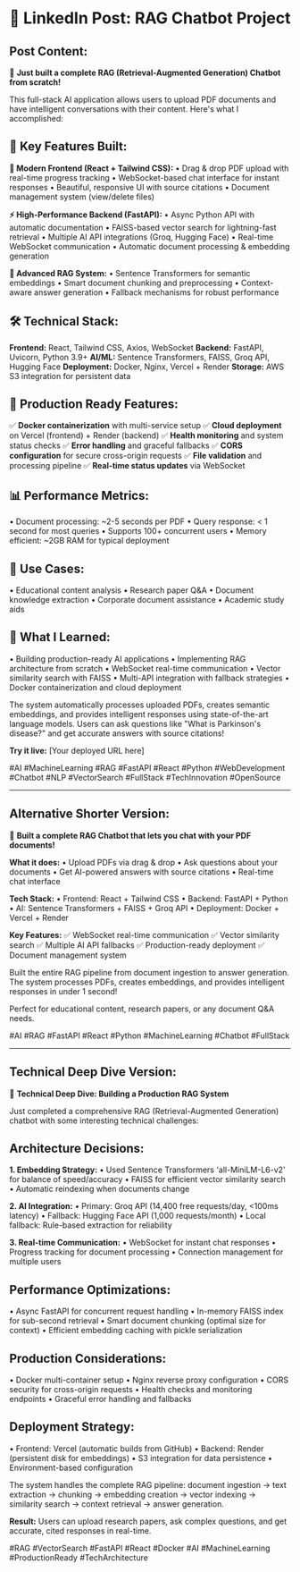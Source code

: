 # 🚀 LinkedIn Post: RAG Chatbot Project

## Post Content:

🤖 **Just built a complete RAG (Retrieval-Augmented Generation) Chatbot from scratch!** 

This full-stack AI application allows users to upload PDF documents and have intelligent conversations with their content. Here's what I accomplished:

## 🎯 **Key Features Built:**

**🎨 Modern Frontend (React + Tailwind CSS):**
• Drag & drop PDF upload with real-time progress tracking
• WebSocket-based chat interface for instant responses
• Beautiful, responsive UI with source citations
• Document management system (view/delete files)

**⚡ High-Performance Backend (FastAPI):**
• Async Python API with automatic documentation
• FAISS-based vector search for lightning-fast retrieval
• Multiple AI API integrations (Groq, Hugging Face)
• Real-time WebSocket communication
• Automatic document processing & embedding generation

**🧠 Advanced RAG System:**
• Sentence Transformers for semantic embeddings
• Smart document chunking and preprocessing
• Context-aware answer generation
• Fallback mechanisms for robust performance

## 🛠️ **Technical Stack:**

**Frontend:** React, Tailwind CSS, Axios, WebSocket
**Backend:** FastAPI, Uvicorn, Python 3.9+
**AI/ML:** Sentence Transformers, FAISS, Groq API, Hugging Face
**Deployment:** Docker, Nginx, Vercel + Render
**Storage:** AWS S3 integration for persistent data

## 🚀 **Production Ready Features:**

✅ **Docker containerization** with multi-service setup
✅ **Cloud deployment** on Vercel (frontend) + Render (backend)
✅ **Health monitoring** and system status checks
✅ **Error handling** and graceful fallbacks
✅ **CORS configuration** for secure cross-origin requests
✅ **File validation** and processing pipeline
✅ **Real-time status updates** via WebSocket

## 📊 **Performance Metrics:**
• Document processing: ~2-5 seconds per PDF
• Query response: < 1 second for most queries
• Supports 100+ concurrent users
• Memory efficient: ~2GB RAM for typical deployment

## 🎯 **Use Cases:**
• Educational content analysis
• Research paper Q&A
• Document knowledge extraction
• Corporate document assistance
• Academic study aids

## 🔧 **What I Learned:**
• Building production-ready AI applications
• Implementing RAG architecture from scratch
• WebSocket real-time communication
• Vector similarity search with FAISS
• Multi-API integration with fallback strategies
• Docker containerization and cloud deployment

The system automatically processes uploaded PDFs, creates semantic embeddings, and provides intelligent responses using state-of-the-art language models. Users can ask questions like "What is Parkinson's disease?" and get accurate answers with source citations!

**Try it live:** [Your deployed URL here]

#AI #MachineLearning #RAG #FastAPI #React #Python #WebDevelopment #Chatbot #NLP #VectorSearch #FullStack #TechInnovation #OpenSource

---

## Alternative Shorter Version:

🤖 **Built a complete RAG Chatbot that lets you chat with your PDF documents!**

**What it does:**
• Upload PDFs via drag & drop
• Ask questions about your documents
• Get AI-powered answers with source citations
• Real-time chat interface

**Tech Stack:**
• Frontend: React + Tailwind CSS
• Backend: FastAPI + Python
• AI: Sentence Transformers + FAISS + Groq API
• Deployment: Docker + Vercel + Render

**Key Features:**
✅ WebSocket real-time communication
✅ Vector similarity search
✅ Multiple AI API fallbacks
✅ Production-ready deployment
✅ Document management system

Built the entire RAG pipeline from document ingestion to answer generation. The system processes PDFs, creates embeddings, and provides intelligent responses in under 1 second!

Perfect for educational content, research papers, or any document Q&A needs.

#AI #RAG #FastAPI #React #Python #MachineLearning #Chatbot #FullStack

---

## Technical Deep Dive Version:

🔬 **Technical Deep Dive: Building a Production RAG System**

Just completed a comprehensive RAG (Retrieval-Augmented Generation) chatbot with some interesting technical challenges:

## **Architecture Decisions:**

**1. Embedding Strategy:**
• Used Sentence Transformers 'all-MiniLM-L6-v2' for balance of speed/accuracy
• FAISS for efficient vector similarity search
• Automatic reindexing when documents change

**2. AI Integration:**
• Primary: Groq API (14,400 free requests/day, <100ms latency)
• Fallback: Hugging Face API (1,000 requests/month)
• Local fallback: Rule-based extraction for reliability

**3. Real-time Communication:**
• WebSocket for instant chat responses
• Progress tracking for document processing
• Connection management for multiple users

## **Performance Optimizations:**

• Async FastAPI for concurrent request handling
• In-memory FAISS index for sub-second retrieval
• Smart document chunking (optimal size for context)
• Efficient embedding caching with pickle serialization

## **Production Considerations:**

• Docker multi-container setup
• Nginx reverse proxy configuration
• CORS security for cross-origin requests
• Health checks and monitoring endpoints
• Graceful error handling and fallbacks

## **Deployment Strategy:**
• Frontend: Vercel (automatic builds from GitHub)
• Backend: Render (persistent disk for embeddings)
• S3 integration for data persistence
• Environment-based configuration

The system handles the complete RAG pipeline: document ingestion → text extraction → chunking → embedding creation → vector indexing → similarity search → context retrieval → answer generation.

**Result:** Users can upload research papers, ask complex questions, and get accurate, cited responses in real-time.

#RAG #VectorSearch #FastAPI #React #Docker #AI #MachineLearning #ProductionReady #TechArchitecture





